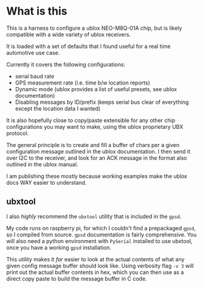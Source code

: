 # What is this

This is a harness to configure a ublox NEO-M8Q-01A chip, but is likely compatible with a wide variety of ublox receivers.

It is loaded with a set of defaults that I found useful for a real time automotive use case.

Currently it covers the following configurations:
* serial baud rate
* GPS measurement rate (i.e. time b/w location reports)
* Dynamic mode (ublox provides a list of useful presets, see ublox documentation)
* Disabling messages by ID/prefix (keeps serial bus clear of everything except the location data I wanted)

It is also hopefully close to copy/paste extensible for any other chip configurations you may want to make,
using the ublox proprietary UBX protocol.

The general principle is to create and fill a buffer of chars per a given configuration message outlined
in the ublox documentation. I then send it over I2C to the receiver, and look for an ACK message in the format
also outlined in the ublox manual.

I am publishing these mostly because working examples make the ublox docs WAY easier to understand.

## ubxtool

I also *highly* recommend the `ubxtool` utility that is included in the `gpsd`.

My code runs on raspberry pi, for which I couldn't find a prepackaged `gpsd`, so I compiled from source.
`gpsd` documentation is fairly comprehensive.
You will also need a python environment with `PySerial` installed to use ubxtool, once you have a working
`gpsd` installation.

This utility makes it *far* easier to look at the actual contents of what any given config message buffer should
look like. Using verbosity flag `-v 3` will print out the actual buffer contents in hex, which you can then
use as a direct copy paste to build the message buffer in C code.
